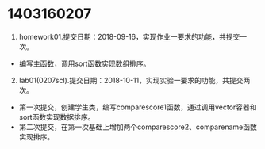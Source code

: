 # 1403160207
1. homework01.提交日期：2018-09-16，实现作业一要求的功能，共提交一次。	

- 编写主函数，调用sort函数实现数组排序。
2. lab01(0207scl).提交日期：2018-10-11，实现实验一要求的功能，共提交两次。

- 第一次提交，创建学生类，编写comparescore1函数，通过调用vector容器和sort函数实现数据排序。
- 第二次提交，在第一次基础上增加两个comparescore2、comparename函数实现排序。